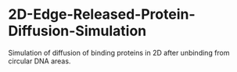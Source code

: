 # 2D-Edge-Released-Protein-Diffusion-Simulation
Simulation of diffusion of binding proteins in 2D after unbinding from circular DNA areas.
